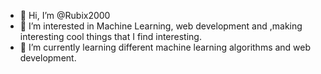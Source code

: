 - 👋 Hi, I’m @Rubix2000
- 👀 I’m interested in Machine Learning, web development and ,making interesting cool things that I find interesting.
- 🌱 I’m currently learning different machine learning algorithms and web development.


<!---
Rubix2000/Rubix2000 is a ✨ special ✨ repository because its `README.md` (this file) appears on your GitHub profile.
You can click the Preview link to take a look at your changes.
--->
